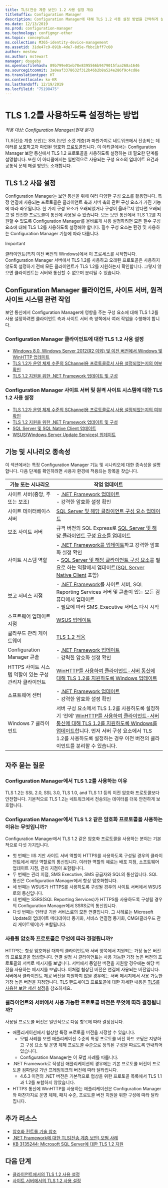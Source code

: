 ```yaml
---
title: TLS(전송 계층 보안) 1.2 사용 설정 개요
titleSuffix: Configuration Manager
description: Configuration Manager에 대해 TLS 1.2 사용 설정 방법을 간략하게 설명합니다.
ms.date: 12/13/2019
ms.prod: configuration-manager
ms.technology: configmgr-other
ms.topic: conceptual
ms.collection: M365-identity-device-management
ms.assetid: 31de47c9-891b-4de7-8d5e-fbbc1bff7c60
author: mestew
ms.author: mstewart
manager: dougeby
ms.openlocfilehash: 89b799e01eb78e8395566b9479015faa268a1646
ms.sourcegitcommit: 3a0eaf3378632f312b46b2b8a524e286f9c4cd8e
ms.translationtype: HT
ms.contentlocale: ko-KR
ms.lasthandoff: 12/19/2019
ms.locfileid: "75198475"
---
```

# <a name="how-to-enable-tls-12"></a>TLS 1.2를 사용하도록 설정하는 방법

*적용 대상: Configuration Manager(현재 분기)*

TLS(전송 계층 보안)는 SSL(보안 소켓 계층)과 마찬가지로 네트워크에서 전송되는 데이터를 보호하고자 마련된 암호화 프로토콜입니다. 이 아티클에서는 Configuration Manager 보안 통신에서 TLS 1.2 프로토콜을 사용하도록 설정하는 데 필요한 단계를 설명합니다. 또한 이 아티클에서는 일반적으로 사용되는 구성 요소의 업데이트 요건과 공통적 문제 해결 방안도 소개합니다.

## <a name="enabling-tls-12"></a>TLS 1.2 사용 설정

Configuration Manager는 보안 통신을 위해 여러 다양한 구성 요소를 활용합니다. 특정 연결에 사용되는 프로토콜은 클라이언트 측과 서버 측의 관련 구성 요소가 가진 기능에 따라 좌우됩니다. 한 가지 구성 요소가 오래되었거나 구성이 올바르지 않다면 오래되고 덜 안전한 프로토콜이 통신에 사용될 수 있습니다. 모든 보안 통신에서 TLS 1.2를 지원할 수 있도록 Configuration Manager를 올바르게 사용 설정하려면 모든 필수 구성 요소에 대해 TLS 1.2를 사용하도록 설정해야 합니다. 필수 구성 요소는 환경 및 사용하는 Configuration Manager 기능에 따라 다릅니다.

> [!IMPORTANT]
> 클라이언트(특히 이전 버전의 Windows)에서 이 프로세스를 시작합니다. Configuration Manager 서버에서 TLS 1.2를 사용하고 오래된 프로토콜은 사용하지 않도록 설정하기 전에 모든 클라이언트가 TLS 1.2를 지원하는지 확인합니다. 그렇지 않으면 클라이언트는 서버와 통신할 수 없으며 분리될 수 있습니다.


## <a name="tasks-for-configuration-manager-clients-site-servers-and-remote-site-systems"></a>Configuration Manager 클라이언트, 사이트 서버, 원격 사이트 시스템 관련 작업

보안 통신에서 Configuration Manager에 영향을 주는 구성 요소에 대해 TLS 1.2를 사용 설정하려면 클라이언트 측과 사이트 서버 측 양쪽에서 여러 작업을 수행해야 합니다.

### <a name="enable-tls-12-for-configuration-manager-clients"></a>Configuration Manager 클라이언트에 대한 TLS 1.2 사용 설정

- [Windows 8.0, Windows Server 2012(R2 이외) 및 이전 버전에서 Windows 및 WinHTTP 업데이트](/sccm/core/plan-design/security/enable-tls-1-2-client#bkmk_winhttp)
- [TLS 1.2가 운영 체제 수준의 SChannel용 프로토콜로서 사용 설정되었는지의 여부 확인](/sccm/core/plan-design/security/enable-tls-1-2-client#bkmk_protocol)
- [TLS 1.2 지원을 위한 .NET Framework 업데이트 및 구성](/sccm/core/plan-design/security/enable-tls-1-2-client#bkmk_net)


### <a name="enable-tls-12-for-configuration-manager-site-servers-and-remote-site-systems"></a>Configuration Manager 사이트 서버 및 원격 사이트 시스템에 대한 TLS 1.2 사용 설정

- [TLS 1.2가 운영 체제 수준의 SChannel용 프로토콜로서 사용 설정되었는지의 여부 확인](/sccm/core/plan-design/security/enable-tls-1-2-server#bkmk_protocol)
- [TLS 1.2 지원을 위한 .NET Framework 업데이트 및 구성](/sccm/core/plan-design/security/enable-tls-1-2-server#bkmk_net)
- [SQL Server 및 SQL Native Client 업데이트](/sccm/core/plan-design/security/enable-tls-1-2-server#bkmk_sql)
- [WSUS(Windows Server Update Services) 업데이트](/sccm/core/plan-design/security/enable-tls-1-2-server#bkmk_wsus)


## <a name="features-and-scenario-dependencies"></a>기능 및 시나리오 종속성

이 섹션에서는 특정 Configuration Manager 기능 및 시나리오에 대한 종속성을 설명합니다. 다음 단계를 확인하려면 사용자 환경에 적용되는 항목을 찾습니다.

|기능 또는 시나리오|작업 업데이트|
|--- |--- |
|사이트 서버(중앙, 주 또는 보조)| - [.NET Framework 업데이트](/sccm/core/plan-design/security/enable-tls-1-2-server##bkmk_net)<br/> - 강력한 암호화 설정 확인|
|사이트 데이터베이스 서버|[SQL Server 및 해당 클라이언트 구성 요소 업데이트](/sccm/core/plan-design/security/enable-tls-1-2-server#bkmk_sql)|
|보조 사이트 서버|규격 버전의 SQL Express로 [SQL Server 및 해당 클라이언트 구성 요소를 업데이트](/sccm/core/plan-design/security/enable-tls-1-2-server#bkmk_sql)|
|사이트 시스템 역할| - [.NET Framework를 업데이트](/sccm/core/plan-design/security/enable-tls-1-2-server#bkmk_net)하고 강력한 암호화 설정 확인 <br/> - [SQL Server 및 해당 클라이언트 구성 요소](/sccm/core/plan-design/security/enable-tls-1-2-server#bkmk_sql)를 필요로 하는 역할에서 업데이트([SQL Server Native Client](/sccm/core/plan-design/security/enable-tls-1-2-server#bkmk_sql-client) 포함)|
|보고 서비스 지점|- [.NET Framework](/sccm/core/plan-design/security/enable-tls-1-2-server#bkmk_net)를 사이트 서버, SQL Reporting Services 서버 및 콘솔이 있는 모든 컴퓨터에서 업데이트<br/> - 필요에 따라 SMS_Executive 서비스 다시 시작|
|소프트웨어 업데이트 지점|[WSUS 업데이트](/sccm/core/plan-design/security/enable-tls-1-2-server#bkmk_wsus)|
|클라우드 관리 게이트웨이|[TLS 1.2 적용](/sccm/core/clients/manage/cmg/security-and-privacy-for-cloud-management-gateway#bkmk_tls)|
|Configuration Manager 콘솔| - [.NET Framework 업데이트](/sccm/core/plan-design/security/enable-tls-1-2-client#bkmk_net)<br/> - 강력한 암호화 설정 확인|
|HTTPS 사이트 시스템 역할이 있는 구성 관리자 클라이언트|[WinHTTP를 사용하여 클라이언트-서버 통신에 대해 TLS 1.2를 지원하도록 Windows 업데이트](/sccm/core/plan-design/security/enable-tls-1-2-client#bkmk_winhttp)|
|소프트웨어 센터| - [.NET Framework 업데이트](/sccm/core/plan-design/security/enable-tls-1-2-client#bkmk_net)<br/> - 강력한 암호화 설정 확인|
|Windows 7 클라이언트| 서버 구성 요소에서 TLS 1.2를 사용하도록 설정하기 ‘전에’ [WinHTTP를 사용하여 클라이언트-서버 통신에 대해 TLS 1.2를 지원하도록 Windows를 업데이트](/sccm/core/plan-design/security/enable-tls-1-2-client#bkmk_winhttp)합니다.  먼저 서버 구성 요소에서 TLS 1.2를 사용하도록 설정하는 경우 이전 버전의 클라이언트를 분리할 수 있습니다.|

## <a name="frequently-asked-questions"></a>자주 묻는 질문

### <a name="why-use-tls-12-with-configuration-manager"></a>Configuration Manager에서 TLS 1.2를 사용하는 이유

TLS 1.2는 SSL 2.0, SSL 3.0, TLS 1.0, and TLS 1.1 등의 이전 암호화 프로토콜보다 안전합니다. 기본적으로 TLS 1.2는 네트워크에서 전송되는 데이터를 더욱 안전하게 보호합니다.

### <a name="where-does-configuration-manager-use-encryption-protocols-like-tls-12"></a>Configuration Manager에서 TLS 1.2 같은 암호화 프로토콜을 사용하는 이유는 무엇입니까?

Configuration Manager에서 TLS 1.2 같은 암호화 프로토콜을 사용하는 분야는 기본적으로 다섯 가지입니다.

- 첫 번째는 IIS 기반 사이트 서버 역할이 HTTPS를 사용하도록 구성될 경우의 클라이언트에서 해당 역할로의 통신입니다. 이러한 역할의 예로는 배포 지점, 소프트웨어 업데이트 지점, 관리 지점이 포함됩니다.
- 두 번째는 관리 지점, SMS Executive, SMS 공급자와 SQL의 통신입니다. SQL 통신은 Configuration Manager에서 항상 암호화합니다.
- 세 번째는 WSUS가 HTTPS를 사용하도록 구성될 경우의 사이트 서버에서 WSUS로의 통신입니다.
- 네 번째는 SSRS(SQL Reporting Services)가 HTTPS를 사용하도록 구성될 경우의 Configuration Manager에서 SSRS로의 통신입니다.
- 다섯 번째는 인터넷 기반 서비스로의 모든 연결입니다. 그 사례로는 Microsoft Update의 업데이트 메타데이터 동기화, 서비스 연결점 동기화, CMG(클라우드 관리 게이트웨이)가 포함됩니다.

### <a name="what-determines-which-encryption-protocol-is-used"></a>사용될 암호화 프로토콜은 무엇에 따라 결정됩니까?

HTTPS는 항상 암호화된 대화의 클라이언트와 서버 양쪽에서 지원되는 가장 높은 버전의 프로토콜을 협상합니다. 연결 설정 시 클라이언트는 사용 가능한 가장 높은 버전의 프로토콜의 서버로 메시지를 보냅니다. 서버에서 동일한 버전을 지원할 경우에는 해당 버전을 사용하는 메시지를 보냅니다. 이처럼 협상된 버전은 연결에 사용되는 버전입니다. 서버에서 클라이언트 제공 버전을 지원하지 않을 경우에는 서버 메시지에서 사용 가능한 가장 높은 버전을 지정합니다. TLS 핸드셰이크 프로토콜에 대한 자세한 내용은 [TLS를 사용한 보안 세션 설정](https://docs.microsoft.com/windows/win32/secauthn/tls-handshake-protocol#establishing-a-secure-session-by-using-tls)을 참조하세요.

### <a name="what-determines-which-protocol-version-the-client-and-server-can-use"></a>클라이언트와 서버에서 사용 가능한 프로토콜 버전은 무엇에 따라 결정됩니까?

사용될 프로토콜 버전은 일반적으로 다음 항목에 따라 결정됩니다.

- 애플리케이션에서 협상할 특정 프로토콜 버전을 지정할 수 있습니다.
  - 모범 사례를 보면 애플리케이션 수준의 특정 프로토콜 버전 하드 코딩은 지양하고 구성 요소 및 운영 체제 프로토콜 수준으로 정의된 구성을 따르도록 안내되어 있습니다.
  - Configuration Manager는 이 모범 사례를 따릅니다.
- .NET Framework로 작성된 애플리케이션의 경우에는 기본 프로토콜 버전이 프로토콜 컴파일링 기반 프레임워크의 버전에 따라 달라집니다.  
  - 4\.6.3 이전의 .NET 버전은 기본적으로 협상을 위한 프로토콜 목록에서 TLS 1.1과 1.2를 포함하지 않았습니다.
- HTTPS 통신에 WinHTTP를 사용하는 애플리케이션은 Configuration Manager와 마찬가지로 운영 체제, 패치 수준, 프로토콜 버전 지원을 위한 구성에 따라 달라집니다.


## <a name="additional-resources"></a>추가 리소스

- [암호화 컨트롤 기술 참조](cryptographic-controls-technical-reference.md)
- [.NET Framework에 대한 TLS(전송 계층 보안) 모범 사례](https://docs.microsoft.com/dotnet/framework/network-programming/tls#configuring-security-via-the-windows-registry)
- [KB 3135244: Microsoft SQL Server에 대한 TLS 1.2 지원](https://support.microsoft.com/help/3135244/tls-1-2-support-for-microsoft-sql-server)

## <a name="next-steps"></a>다음 단계

- [클라이언트에서의 TLS 1.2 사용 설정](/sccm/core/plan-design/security/enable-tls-1-2-client)
- [사이트 서버에서의 TLS 1.2 사용 설정](/sccm/core/plan-design/security/enable-tls-1-2-server)
